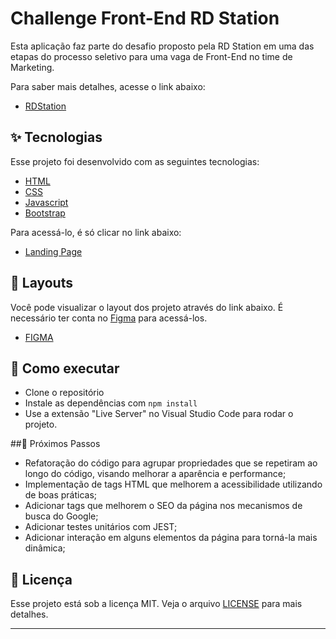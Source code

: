 # Challenge Front-End RD Station

Esta aplicação faz parte do desafio proposto pela RD Station em uma das etapas do processo seletivo para uma vaga de Front-End no time de Marketing. 

Para saber mais detalhes, acesse o link abaixo:
- [RDStation](https://boards.greenhouse.io/rdstation/jobs/6206507002) 

## ✨ Tecnologias

Esse projeto foi desenvolvido com as seguintes tecnologias:

- [HTML](https://developer.mozilla.org/pt-BR/docs/Web/HTML/)
- [CSS](https://developer.mozilla.org/pt-BR/docs/Web/CSS/)
- [Javascript](https://developer.mozilla.org/pt-BR/docs/Web/JavaScript)
- [Bootstrap](https://getbootstrap.com/)

Para acessá-lo, é só clicar no link abaixo:
- [Landing Page](https://rdstationchallenge.netlify.app/)

## 🔖 Layouts

Você pode visualizar o layout dos projeto através do link abaixo. É necessário ter conta no [Figma](http://figma.com/) para acessá-los.

- [FIGMA](https://www.figma.com/file/heOszg42LP1K070IiLXiLV/Teste---Vaga?node-id=0%3A1)

## 🚀 Como executar

- Clone o repositório
- Instale as dependências com `npm install`
- Use a extensão "Live Server" no Visual Studio Code para rodar o projeto.

##🔋 Próximos Passos
- Refatoração do código para agrupar propriedades que se repetiram ao longo do código, visando melhorar a aparência e performance;
- Implementação de tags HTML que melhorem a acessibilidade utilizando de boas práticas;
- Adicionar tags que melhorem o SEO da página nos mecanismos de busca do Google;
- Adicionar testes unitários com JEST; 
- Adicionar interação em alguns elementos da página para torná-la mais dinâmica;

## 📄 Licença

Esse projeto está sob a licença MIT. Veja o arquivo [LICENSE](LICENSE.md) para mais detalhes.

---
